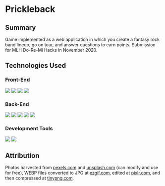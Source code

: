 # Prickleback

## Summary

Game implemented as a web application in which you create a fantasy rock band lineup, go on tour, and answer questions to earn points. Submission for MLH Do-Re-Mi Hacks in November 2020.

## Technologies Used

### Front-End

![](https://img.shields.io/badge/Code-HTML5-informational?style=flat&logo=html&logoColor=white&color=sucess)
![](https://img.shields.io/badge/Code-CSS-informational?style=flat&logo=css&logoColor=white&color=sucess)
![](https://img.shields.io/badge/Code-Bootstrap-informational?style=flat&logo=bootstrap&logoColor=white&color=sucess)
![](https://img.shields.io/badge/Code-Thymeleaf-informational?style=flat&logo=thymeleaf&logoColor=white&color=sucess)

### Back-End

![](https://img.shields.io/badge/Code-SpringBoot-informational?style=flat&logo=springboot&logoColor=white&color=success)
![](https://img.shields.io/badge/Code-Maven-informational?style=flat&logo=maven&logoColor=white&color=success)
![](https://img.shields.io/badge/Code-Docker-informational?style=flat&logo=docker&logoColor=white&color=success)
![](https://img.shields.io/badge/Code-Flyway-informational?style=flat&logo=flyway&logoColor=white&color=success)
![](https://img.shields.io/badge/Code-CockroachDB-informational?style=flat&logo=cockroachdb&logoColor=white&color=success)

### Development Tools

![](https://img.shields.io/badge/Git-informational?style=flat&logo=git&logoColor=white&color=sucess)
![](https://img.shields.io/badge/GitHub-informational?style=flat&logo=github&logoColor=white&color=sucess)

## Attribution

Photos harvested from [pexels.com](https://www.pexels.com) and [unsplash.com](https://unsplash.com) (can modify and use for free), WEBP files converted to JPG at [ezgif.com](https://ezgif.com/), edited at [pixlr.com](https://pixlr.com/x/), and then compressed at [tinypng.com](https://tinypng.com/).
